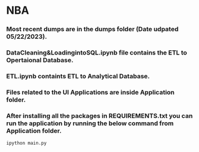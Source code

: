 # NBA

### Most recent dumps are in the dumps folder (Date udpated 05/22/2023).
### DataCleaning&LoadingintoSQL.ipynb file contains the ETL to Opertaional Database.
### ETL.ipynb containts ETL to Analytical Database.

### Files related to the UI Applications are inside Application folder.
### After installing all the packages in REQUIREMENTS.txt you can run the application by running the below command from Application folder.

`ipython main.py`